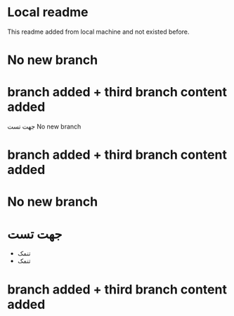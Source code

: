 # Local readme
This readme added from local machine and not existed before.

# No new branch
# branch added + third branch content added
جهت تست
No new branch
# branch added + third branch content added
# No new branch
# جهت تست
- تنمک
- تنمک
# branch added + third branch content added
